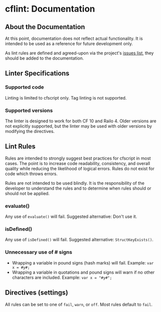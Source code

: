 cflint: Documentation
=====================

## About the Documentation

At this point, documentation does not reflect actual functionality. It is intended to be used as a reference for future development only. 

As lint rules are defined and agreed-upon via the project's [issues list](https://github.com/russplaysguitar/cflint/issues), they should be added to the documentation. 

## Linter Specifications

### Supported code

Linting is limited to cfscript only. Tag linting is not supported. 

### Supported versions

The linter is designed to work for both CF 10 and Railo 4. Older versions are not explicitly supported, but the linter may be used with older versions by modifying the directives.

## Lint Rules

Rules are intended to strongly suggest best practices for cfscript in most cases. The point is to increase code readability, consistency, and overall quality while reducing the likelihood of logical errors. Rules do not exist for code which throws errors. 

Rules are not intended to be used blindly. It is the responsibility of the developer to understand the rules and to determine when rules should or should not be applied. 

### evaluate()

Any use of `evaluate()` will fail. Suggested alternative: Don't use it.

### isDefined()

Any use of `isDefined()` will fail. Suggested alternative: `StructKeyExists()`. 

### Unnecessary use of \# signs

- Wrapping a variable in pound signs (hash marks) will fail. Example: `var x = #y#;`
- Wrapping a variable in quotations and pound signs will warn if no other characters are included. Example: `var x = "#y#";`

## Directives (settings)

All rules can be set to one of `fail`, `warn`, or `off`. Most rules default to `fail`. 